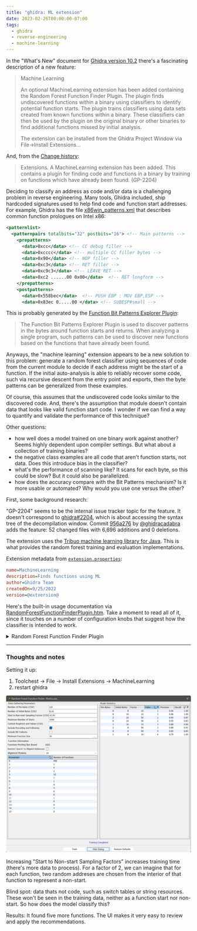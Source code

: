 ```yaml
---
title: "ghidra: ML extension"
date: 2023-02-26T00:00:00-07:00
tags:
  - ghidra
  - reverse-engineering
  - machine-learning
---
```


In the "What's New" document for [Ghidra version 10.2](https://htmlpreview.github.io/?https://github.com/NationalSecurityAgency/ghidra/blob/Ghidra_10.2_build/Ghidra/Configurations/Public_Release/src/global/docs/WhatsNew.html) there's a fascinating description of a new feature:

> Machine Learning
>
> An optional MachineLearning extension has been added containing the Random Forest Function Finder Plugin. The plugin finds undiscovered functions within a binary using classifiers to identify potential function starts. The plugin trains classifiers using data sets created from known functions within a binary. These classifiers can then be used by the plugin on the original binary or other binaries to find additional functions missed by initial analysis.
> 
> The extension can be installed from the Ghidra Project Window via File->Install Extensions... 

And, from the [Change history](https://htmlpreview.github.io/?https://github.com/NationalSecurityAgency/ghidra/blob/Ghidra_10.2_build/Ghidra/Configurations/Public_Release/src/global/docs/ChangeHistory.html):

> Extensions. A MachineLearning extension has been added. This contains a plugin for finding code and functions in a binary by training on functions which have already been found. (GP-2204)

Deciding to classify an address as code and/or data is a challenging problem in reverse engineering. Many tools, Ghidra included, ship hardcoded signatures used to help find code and function start addresses. For example, Ghidra has the file [x86win_patterns.xml](https://github.com/NationalSecurityAgency/ghidra/blob/49c2010b63b56c8f20845f3970fedd95d003b1e9/Ghidra/Processors/x86/data/patterns/x86win_patterns.xml) that describes common function prologues on Intel x86:

```xml
<patternlist>
  <patternpairs totalbits="32" postbits="16"> <!-- Main patterns -->
    <prepatterns>
      <data>0xcc</data> <!-- CC debug filler -->
      <data>0xcccc</data> <!-- multiple CC filler bytes -->
      <data>0x90</data> <!-- NOP filler -->
      <data>0xc3</data> <!-- RET filler -->
      <data>0xc9c3</data> <!-- LEAVE RET -->
      <data>0xc2 ......00 0x00</data>  <!-- RET longform -->
    </prepatterns>
    <postpatterns>
      <data>0x558bec</data>  <!-- PUSH EBP : MOV EBP,ESP -->
      <data>0x83ec 0.....00 </data> <!-- SUBESP#small -->
```

This is probably generated by the [
Function Bit Patterns Explorer Plugin](https://github.com/NationalSecurityAgency/ghidra/tree/b4de95f4f5c5b2d22e2861a08f7f8f6b40f6e6a7/Ghidra/Features/BytePatterns/src/main/java/ghidra/bitpatterns):

> The Function Bit Patterns Explorer Plugin is used to discover patterns in the bytes around function starts and returns. When analyzing a single program, such patterns can be used to discover new functions based on the functions that have already been found.


Anyways, the "machine learning" extension appears to be a new solution to this problem: generate a random forest classifier using sequences of code from the current module to decide if each address might be the start of a function. If the initial auto-analysis is able to reliably recover some code, such via recursive descent from the entry point and exports, then the byte patterns can be generalized from these examples.

Of course, this assumes that the undiscovered code looks similar to the discovered code. And, there's the assumption that module doesn't contain data that looks like valid function start code. I wonder if we can find a way to quantify and validate the performance of this technique?

Other questions:
  - how well does a model trained on one binary work against another? Seems highly dependent upon compiler settings. But what about a collection of training binaries?
  - the negative class examples are all code that aren't function starts, not data. Does this introduce bias in the classifier?
  - what's the performance of scanning like? It scans for each byte, so this could be slow? But it could also be parallelized.
  - how does the accuracy compare with the Bit Patterns mechanism? Is it more usable or automated? Why would you use one versus the other?

First, some background research:

"GP-2204" seems to be the internal issue tracker topic for the feature. It doesn't correspond to [ghidra#2204](https://github.com/NationalSecurityAgency/ghidra/issues/2204), which is about accessing the syntax tree of the decompilation window.
Commit [956a276](https://github.com/NationalSecurityAgency/ghidra/commit/956a276387cb2068ce4ca12595c6b699d457792b) by [@ghidracadabra](https://github.com/ghidracadabra) adds the feature: 52 changed files with 6,696 additions and 0 deletions. 

The extension uses the [Tribuo machine learning library for Java](https://tribuo.org/). This is what provides the random forest training and evaluation implementations.

Extension metadata from [`extension.properties`](https://github.com/NationalSecurityAgency/ghidra/commit/956a276387cb2068ce4ca12595c6b699d457792b#diff-72fa3b5fed1156f43819409b482550cc8937a927e4498a0cfd99ae9460492230):

```ini
name=MachineLearning
description=Finds functions using ML
author=Ghidra Team
createdOn=9/25/2022
version=@extversion@
```

Here's the built-in usage documentation via [RandomForestFunctionFinderPlugin.htm](https://github.com/NationalSecurityAgency/ghidra/commit/956a276387cb2068ce4ca12595c6b699d457792b#diff-cd2bbc9de62498ca20bea329b0a51981d6b07548b808f5daba611a724ec5d421). Take a moment to read all of it, since it touches on a number of configuration knobs that suggest how the classifier is intended to work.

<details>
  <summary>Random Forest Function Finder Plugin</summary>
  <div style="margin-left: 1em; padding-left: 1em; border-left: 3px solid grey;">
  <H1><A name="RandomForestFunctionFinderPlugin"></A>Random Forest Function Finder Plugin</H1>

  <P> This plugin trains models used to find function starts within a program.  Essentially,
  the training set consists of addresses in a program where Ghidra's analysis was able to 
  find functions.  The models are then applied to the rest of the program.  
  Models can also be applied to other programs. </P>

  <P> In the motivating use case, you either don't know the toolchain which produced a program
  or do not have a large number of sample programs to train other types of models. </P> 

  <P> Note: in general, this plugin ensures that addresses used for training, testing, or
  searching for function starts are aligned relative to the processor's instruction alignment.
  Defined data within an executable block is an exception - all such bytes are added to
  the test set as examples of non-starts.</P>

  <H2><A name="SuggestedWorkflow"></A> Basic Suggested Workflow</H2>
  <ol>
      <li> To begin, select <em>Search-&gt;For Code And Functions...</em> from the Code Browser.</li>
      <li> Click the <em>Train</em> button to train models using the default parameters.</li>
      <li> Choose the model with the fewest false positives (which will be apparent from
            the <em>Model Statistics</em> table).</li>  
      <li> Right-click on that model's row and select <em>DEBUG - Show test set errors</em>.</li>
      <li> Examine the resulting table to determine if there is a good cutoff for
            the probabilities.  Note that some of the "errors" might not actually be
            errors of the model: see the discussion in 
            <A href="#DebugModelTable">Debug Model Table</A>.</li>
      <li> If you're satisified with the performance of the model, right-click on the
            row and select <em>Apply Model</em>.  If you aren't, you can try changing the parameters
            and training again.  You can also try the <em>Include Bit Features</em> training option.</li>
      <li> In the resulting table, select all addresses with an <em>Undefined</em> interpretation whose
            probability is above your threshold, right-click, and select <em>Disassemble</em>.  This will 
            start disassembly (and follow-on analysis) at each selected address.</li>
      <li> Now, select all addresses whose interpretation is <em>Block Start</em> and whose probability
            of being a function is above your threshold, right-click, and select <em>Create Function(s)</em>.
            It's also probably worth filtering out any addresses which are the targets of 
            conditional references (which can be seen in the <em>Conditional Flow Refs</em> column). </li>
  </ol>
  <P> The script <em>FindFunctionsRFExampleScript.java</em> shows how to access the functionality of
  this plugin programmatically. </P>

  <H2><A name="ModelTrainingTable"></A> Model Training Table</H2>
  <P> This table is the main interface for training and applying models. </P>

  <H3><A name="DataGatheringParameters"></A> Data Gathering Parameters</H3>
  <P> The values in this panel control the number of models trained and the data used to train them.
  The first three fields: <A href="#NumberOfPreBytes">Number of Pre-Bytes (CSV)</A>,
  <A href="#NumberOfInitialBytes">Number of Initial Bytes (CSV)</A>, and 
  <A href="#StartToNonStartFactors"> Start to Non-start Sampling Factors (CSV)</A> accept
  CSVs of positive integers as input (a single integer with no comma is allowed).  Models
  corresponding to all possible choices of the three values will be trained and evaluated.
  That is, if you enter two values for the <em>Pre-bytes</em> field, three values for the
  <em>Initial Bytes</em> field, and four values for the <em>Sampling Factors</em> field, a total
  of 2*3*4 = 24 models will be trained and evaluated. </P>

  <H4><A name="NumberOfPreBytes"></A> Number of Pre-bytes (CSV) </H4>
  <P> Values in this list control how many bytes before an address are used to construct its
  feature vector. </P>

  <H4><A name="NumberOfInitialBytes"></A> Number of Initial Bytes (CSV) </H4>
  <P> Values in this list control how many bytes are used to construct the feature vector
  of an address, starting at the address. </P>

  <H4><A name="StartToNonStartFactors"></A> Start to Non-start Sampling Factors (CSV) </H4>
  <P> Values in this list control how many non-starts (i.e., addresses in the interiors
  of functions) are added to the training set for each function start in the training set.</P>

  <H4><A name="MaximumNumberOfStarts"></A> Maximum Number Of Starts </H4>
  <P> This field controls the maximum number of function starts that are added to the training
  set. </P>

  <H4><A name="ContextRegsAndValues"></A> Context Registers and Values (CSV) </H4>
  <P> This field allows you to specify values of context registers.  Addresses will only
  be added to the training/test sets if they agree with these values, and the disassembly
  action on the <a href="#FunctionStartTable"> Potential Functions Table</a> will apply the
  context register values first.  This field accepts CSVs of the form "creg1=x,creg2=y,...".
  For example, to restrict Thumb mode in an ARM program, you would enter "TMode=1" in this field.
  </P>

  <H4><A name="IncludePrecedingAndFollowing"></A> Include Preceding and Following </H4>
  <P> If this is selected, for every function entry in the training set, the code units immediately
  before it and after it are added to the training set as negative examples (and similarly for the
  test set). </P> 

  <H4><A name="IncludeBitFeatures"></A> Include Bit Features </H4>
  <P> If this is selected, a binary feature is added to the feature vector for each bit in the 
  recorded bytes. </P>

  <H4><A name="MinimumFunctionSize"></A> Minimum Function Size </H4>
  <P> This value is the minimum size a function must be for its entry and interior to be included
  in the training and test sets. </P>

  <H3><A name="FunctionInformation"></A> Function Information</H3>
  <P> This panel displays information about the functions in the program. </P>

  <H4><A name="FunctionsMeetingSizeBound"></A> Functions Meeting Size Bound</H4>
  <P> This field displays the number of functions meeting the size bound in the
  <A href="#MinimumFunctionSize"> Minimum Function Size</A> field.  You can use
  this to ensure that the value in <A href="#MaximumNumberOfStarts">Maximum Number
  of Starts</A> field doesn't cause all starts to be used for training (leaving
  none for testing).</P>

  <H4><A name="RestrictSearchToAlignedAddresses"></A> Restrict Search to Aligned Addresses </H4>
  <P> If this is checked, only addresses which are zero modulo the value in the 
  <A href="#AlignmentModulus">Alignment Modulus</A> combo box are searched for function starts.
  This does not affect training or testing, but can be a useful optimization when applying
  models, for instance when the <A href="#FunctionAlignmentTable">Function Alignment Table</A>
  shows that all (known) functions in the program are aligned on 16-byte boundaries. </P>

  <H4><A name="AlignmentModulus"></A> Alignment Modulus </H4>
  <P> The value in this combo box determines the modulus used when computing the values in
  the <A href="#FunctionAlignmentTable">Function Alignment Table</A>. </P>

  <H4><A name="FunctionAlignmentTable"></A> Function Alignment Table </H4>
  <P> The rows in this table display the number of (known) functions in the program
  whose address has the given remainder modulo the alignment modulus.</P>

  <H3><A name="ModelStatistics"></A> Model Statistics</H3>
  <P> This panel displays the statistics about the trained models as rows in a table.
  Actions on these rows allow you to apply the models or see the test set failures.</P>

  <H4><A name="ApplyModel"></A> Apply Model Action </H4>
  <P> This action will apply the model to the program used to train it. The addresses
  searched consist of all addresses which are loaded, initialized, marked as executable,
  and not already in a function body (this set can be modified by the user via the
  <A href="#RestrictSearchToAlignedAddresses"> Restrict Search to Aligned Addresses</A>
  and <A href="#MinLengthUndefinedRange"> Minimum Length of Undefined Ranges to Search</A> 
  options).  The results are displayed in a 
  <A href="#FunctionStartTable"> Function Start Table</A>. </P>

  <H4><A name="ApplyModelTo"></A> Apply Model To... Action </H4>
  <P> This action will open a dialog to select another program in the current project and
  then apply the model to it.  Note that the only check that the model is compatible with
  the selected program is that any context registers specified when training must be
  present in the selected program. </P> 

  <H4><A name="DebugModel"></A> Debug Model Action </H4>
  <P> This action will display a <A href="#DebugModelTable"> Debug Model Table</A>, which shows 
  all of the errors encountered when applying the model to its test set. </P>

  <H2><A name="FunctionStartTable"></A> Potential Functions Table</H2>
  <P> This table displays all addresses in the search set which the model thinks are function starts
  with probability at least .5. The table also shows the current "Interpretation" (e.g., undefined,
  instruction at start of basic block, etc) of the address along with the numbers of certain types
  of references to the address. </P>
  <P> The following actions are defined on this table:</P>

  <H3><A name="DisassembleAction"></A> Disassemble Action </H3>
  <P> This action is enabled when at least one of the selected rows corresponds to an address
  with an interpretation of "Undefined".  It begins disassembly at each "Undefined" address
  corresponding to a row in the selection. </P>

  <H3><A name="DisassembleAndApplyContextAction"></A> Disassemble and Apply Context Action </H3>
  <P> This action is similar to the <A href="#DisassembleAction">Disassemble Action</A>, except
  it sets the context register values specified before training the model at the addresses
  and then disassembles. </P>   

  <H3><A name="CreateFunctionsAction"></A> Create Functions Action </H3>
  <P> This action is enabled whenever the selection contains at least one row whose corresponding
  address is the start of a basic block.  This action creates functions at all such addresses.</P>

  <H3><A name="ShowSimilarStartsAction"></A> Show Similar Function Starts Action </H3>
  <P> This action is enabled when the selection contains exactly one row.  It displays
  a <A href="#SimilarStartsTable"> table</A> of the function starts in the training set
  which are most similar to the bytes at the address of the row. </P>

  <H2><A name="SimilarStartsTable"></A> Similar Function Starts Table </H2>
  <P> This table displays the function starts in the training set which are most similar
  to a potential function start "from the model's point of view".  Formally, similarity
  is measured using <b>random forest proximity</b>.  Given a potential start <i>p</i> and
  a known start <i>s</i>, the similarity of <i>p</i> and <i>s</i> is the proportion of trees
  which end up in the same leaf node when processing <i>p</i> and <i>s</i>. </P>
  <P> For convenience, the potential start is also displayed as a row in the table.  In
  the Address column, its address is surrounded by asterisks.</P>

  <H2><A name="DebugModelTable"></A> Debug Model Table </H2>
  <P> This table has the same format as the <A href="#FunctionStartTable">Potential Functions Table</A>
  but does not have the disassembly or function-creating actions (it does have the action to
  display similar function starts).  It displays all addresses in the test set where the classifier
  made an error.  Note that some in some cases, it might be the classifier which is correct and the
    original analysis which was wrong.  A common example is a tail call which 
  was optimized to a jump during compilation.  If there is only one jump to this address, then analysis
  may (reasonably) think that the function is just part of the function containing the jump even though
  the classifier thinks the jump target is a function start.</P>

  <H2><A name="Options"></A> Options </H2>
  <P> This plugin has the following options. They can be set in the Tool Options menu. </P>

  <H3><A name="MaxTestSetSize"></A> Maximum Test Set Size </H3>
  <P> This option controls the maximum size of the test sets (the test set of function
  starts and the test set of known non-starts which together form the model's "test set").  
  Each set that is larger than the maximum will be replaced with a random subset of the maximum size. </P> 

  <H3><A name="MinLengthUndefinedRange"></A> Minimum Length of Undefined Ranges to Search </H3>
  <P> This option controls the minimum length a run of undefined bytes must be in order to
  be searched for function starts.  This is an optimization which allows you to skip the
  (often quite numerous) small runs of undefined bytes between adjacent functions.  Note
  that this option has no effect on model training or evaluation.  </P>

  <P class="providedbyplugin">Provided By: <I>RandomForestFunctionFinderPlugin</I></P>    
  </div>
</details>

---

### Thoughts and notes

Setting it up:

  1. Toolchest -> File -> Install Extensions -> MachineLearning
  2. restart ghidra

![screenshot: results](results1.jpg "screenshot: results")

Increasing "Start to Non-start Sampling Factors" increases training time (there's more data to process). For a factor of 2, we can imagine that for each function, two random addreses are chosen from the interior of that function to represent a non-start. 

Blind spot: data thats not code, such as switch tables or string resources. These won't be seen in the training data, neither as a function start nor non-start. So how does the model classify this?

Results: It found five more functions. The UI makes it very easy to review and apply the recommendations.
